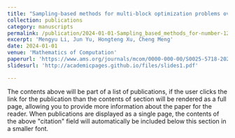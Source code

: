 ```yaml
---
title: "Sampling-based methods for multi-block optimization problems over transport polytopes(In press)"
collection: publications
category: manuscripts
permalink: /publication/2024-01-01-Sampling_based_methods_for-number-12
excerpt: 'Mengyu Li, Jun Yu, Hongteng Xu, Cheng Meng'
date: 2024-01-01
venue: 'Mathematics of Computation'
paperurl: 'https://www.ams.org/journals/mcom/0000-000-00/S0025-5718-2024-03989-3/'
slidesurl: 'http://academicpages.github.io/files/slides1.pdf'

---
```


The contents above will be part of a list of publications, if the user clicks the link for the publication than the contents of section will be rendered as a full page, allowing you to provide more information about the paper for the reader. When publications are displayed as a single page, the contents of the above "citation" field will automatically be included below this section in a smaller font.